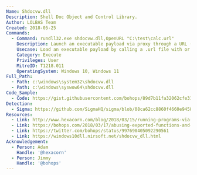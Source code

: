 ```yaml
---
Name: Shdocvw.dll
Description: Shell Doc Object and Control Library.
Author: LOLBAS Team
Created: 2018-05-25
Commands:
  - Command: rundll32.exe shdocvw.dll,OpenURL "C:\test\calc.url"
    Description: Launch an executable payload via proxy through a URL (information) file by calling OpenURL.
    Usecase: Load an executable payload by calling a .url file with or without quotes. The .url file extension can be renamed.
    Category: Execute
    Privileges: User
    MitreID: T1218.011
    OperatingSystem: Windows 10, Windows 11
Full_Path:
  - Path: c:\windows\system32\shdocvw.dll
  - Path: c:\windows\syswow64\shdocvw.dll
Code_Sample:
  - Code: https://gist.githubusercontent.com/bohops/89d7b11fa32062cfe31be9fdb18f050e/raw/1206a613a6621da21e7fd164b80a7ff01c5b64ab/calc.url
Detection:
  - Sigma: https://github.com/SigmaHQ/sigma/blob/08ca62cc8860f4660e945805d0dd615ce75258c1/rules/windows/process_creation/win_susp_rundll32_activity.yml
Resources:
  - Link: http://www.hexacorn.com/blog/2018/03/15/running-programs-via-proxy-jumping-on-a-edr-bypass-trampoline-part-5/
  - Link: https://bohops.com/2018/03/17/abusing-exported-functions-and-exposed-dcom-interfaces-for-pass-thru-command-execution-and-lateral-movement/
  - Link: https://twitter.com/bohops/status/997690405092290561
  - Link: https://windows10dll.nirsoft.net/shdocvw_dll.html
Acknowledgement:
  - Person: Adam
    Handle: '@hexacorn'
  - Person: Jimmy
    Handle: '@bohops'
---
```

